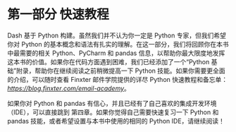 # 第一部分 快速教程

Dash 基于 Python 构建。虽然我们并不认为你一定是 Python 专家，但我们希望你对 Python 的基本概念和语法有扎实的理解。在这一部分，我们将回顾你在本书中最需要的相关 Python、PyCharm 和 pandas 信息，以帮助你最大限度地发挥这本书的价值。如果你在代码方面遇到困难，我们已经添加了一个“Python 基础”附录，帮助你在继续阅读之前稍微提高一下 Python 技能。如果你需要更全面的介绍，可以随时查看 Finxter 邮件学院提供的详尽 Python 快速教程和备忘单：[*https://<wbr>blog<wbr>.finxter<wbr>.com<wbr>/email<wbr>-academy*](https://blog.finxter.com/email-academy)。

如果你对 Python 和 pandas 有信心，并且已经有了自己喜欢的集成开发环境（IDE），可以直接跳到 第四章。如果你觉得自己需要快速复习一下 Python 和 pandas 技能，或者希望设置与本书中使用的相同的 Python IDE，请继续阅读！
